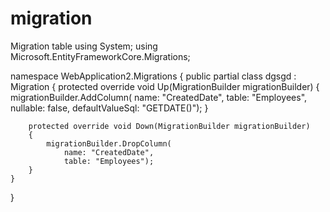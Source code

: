 # migration
Migration table
using System;
using Microsoft.EntityFrameworkCore.Migrations;

namespace WebApplication2.Migrations
{
    public partial class dgsgd : Migration
    {
        protected override void Up(MigrationBuilder migrationBuilder)
        {
            migrationBuilder.AddColumn<DateTime>(
                name: "CreatedDate",
                table: "Employees",
                nullable: false,
                defaultValueSql: "GETDATE()");
        }

        protected override void Down(MigrationBuilder migrationBuilder)
        {
            migrationBuilder.DropColumn(
                name: "CreatedDate",
                table: "Employees");
        }
    }
}
